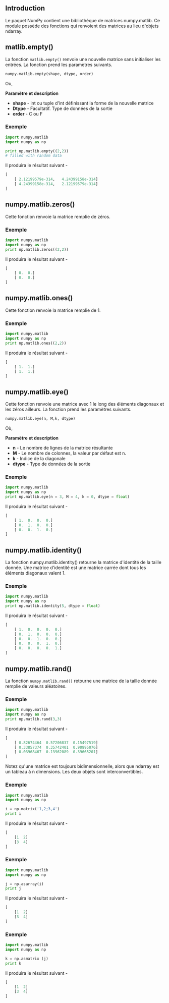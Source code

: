 ## Introduction

Le paquet NumPy contient une bibliothèque de matrices numpy.matlib. Ce module possède des fonctions qui renvoient des matrices au lieu d'objets ndarray.

## matlib.empty()

La fonction ```matlib.empty()``` renvoie une nouvelle matrice sans initialiser les entrées. La fonction prend les paramètres suivants.

```python
numpy.matlib.empty(shape, dtype, order)
```

Où,

**Paramètre et description**

- **shape** - int ou tuple d'int définissant la forme de la nouvelle matrice
- **Dtype** - Facultatif. Type de données de la sortie
- **order** - C ou F

### Exemple

```python
import numpy.matlib 
import numpy as np 

print np.matlib.empty((2,2)) 
# filled with random data
```

Il produira le résultat suivant -

```python
[
    [ 2.12199579e-314,   4.24399158e-314] 
    [ 4.24399158e-314,   2.12199579e-314]
]
```

## numpy.matlib.zeros()

Cette fonction renvoie la matrice remplie de zéros.

### Exemple

```python
import numpy.matlib 
import numpy as np 
print np.matlib.zeros((2,2))
```

Il produira le résultat suivant -

```python
[
    [ 0.  0.] 
    [ 0.  0.]
]
```

## numpy.matlib.ones()

Cette fonction renvoie la matrice remplie de 1.

### Exemple

```python
import numpy.matlib 
import numpy as np 
print np.matlib.ones((2,2))
```

Il produira le résultat suivant -

```python
[
    [ 1.  1.] 
    [ 1.  1.]
]
```

## numpy.matlib.eye()

Cette fonction renvoie une matrice avec 1 le long des éléments diagonaux et les zéros ailleurs. La fonction prend les paramètres suivants.

```python
numpy.matlib.eye(n, M,k, dtype)
```

Où,

**Paramètre et description**

- **n** - Le nombre de lignes de la matrice résultante
- **M** - Le nombre de colonnes, la valeur par défaut est n.
- **k** - Indice de la diagonale
- **dtype** - Type de données de la sortie

### Exemple

```python
import numpy.matlib 
import numpy as np 
print np.matlib.eye(n = 3, M = 4, k = 0, dtype = float)
```

Il produira le résultat suivant -

```python
[
    [ 1.  0.  0.  0.] 
    [ 0.  1.  0.  0.] 
    [ 0.  0.  1.  0.]
]
```

## numpy.matlib.identity()

La fonction numpy.matlib.identity() retourne la matrice d'identité de la taille donnée. Une matrice d'identité est une matrice carrée dont tous les éléments diagonaux valent 1.

### Exemple

```python
import numpy.matlib 
import numpy as np 
print np.matlib.identity(5, dtype = float)
```

Il produira le résultat suivant -

```python
[
    [ 1.  0.  0.  0.  0.] 
    [ 0.  1.  0.  0.  0.] 
    [ 0.  0.  1.  0.  0.] 
    [ 0.  0.  0.  1.  0.] 
    [ 0.  0.  0.  0.  1.]
]
```

## numpy.matlib.rand()

La fonction ```numpy.matlib.rand()``` retourne une matrice de la taille donnée remplie de valeurs aléatoires.

### Exemple

```python
import numpy.matlib 
import numpy as np 
print np.matlib.rand(3,3)
```

Il produira le résultat suivant -

```python
[
    [ 0.82674464  0.57206837  0.15497519] 
    [ 0.33857374  0.35742401  0.90895076] 
    [ 0.03968467  0.13962089  0.39665201]
]
```

Notez qu'une matrice est toujours bidimensionnelle, alors que ndarray est un tableau à n dimensions. Les deux objets sont interconvertibles.

### Exemple

```python
import numpy.matlib 
import numpy as np  

i = np.matrix('1,2;3,4') 
print i
```

Il produira le résultat suivant -

```python
[
    [1  2] 
    [3  4]
]
```

### Exemple

```python
import numpy.matlib 
import numpy as np  

j = np.asarray(i) 
print j
```

Il produira le résultat suivant -

```python
[
    [1  2] 
    [3  4]
]
```

### Exemple

```python
import numpy.matlib 
import numpy as np  

k = np.asmatrix (j) 
print k
```

Il produira le résultat suivant -

```python
[
    [1  2] 
    [3  4]
]
```